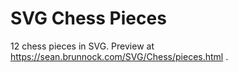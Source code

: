 # SVG Chess Pieces
12 chess pieces in SVG.
Preview at https://sean.brunnock.com/SVG/Chess/pieces.html .
